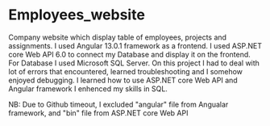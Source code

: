 # Employees_website
 Company website which display table of employees, projects and assignments.
 I used Angular 13.0.1 framework as a frontend. 
 I used ASP.NET core Web API 6.0 to connect my Database and display it on the frontend.
 For Database I used Microsoft SQL Server.
 On this project I had to deal with lot of errors that encountered, learned troubleshooting and I somehow enjoyed debugging.
 I learned how to use ASP.NET core Web API and Angular framework 
 I enhenced my skills in SQL.

 NB: Due to Github timeout, I excluded "angular" file from Angualar framework, and "bin" file from ASP.NET core Web API
